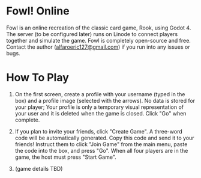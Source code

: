 # Fowl! Online
Fowl is an online recreation of the classic card game, Rook, using Godot 4. The server (to be configured later) runs on Linode to connect players together and simulate the game. Fowl is completely open-source and free. Contact the author (alfaroeric127@gmail.com) if you run into any issues or bugs.

# How To Play
1. On the first screen, create a profile with your username (typed in the box) and a profile image (selected with the arrows). No data is stored for your player; Your profile is only a temporary visual representation of your user and it is deleted when the game is closed. Click "Go" when complete.

2. If you plan to invite your friends, click "Create Game". A three-word code will be automatically generated. Copy this code and send it to your friends! Instruct them to click "Join Game" from the main menu, paste the code into the box, and press "Go". When all four players are in the game, the host must press "Start Game".

3. (game details TBD)